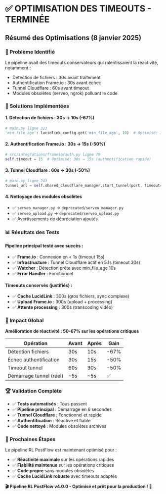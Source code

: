 # ✅ OPTIMISATION DES TIMEOUTS - TERMINÉE

## Résumé des Optimisations (8 janvier 2025)

### 🎯 Problème Identifié
Le pipeline avait des timeouts conservateurs qui ralentissaient la réactivité, notamment :
- Détection de fichiers : 30s avant traitement
- Authentification Frame.io : 30s avant échec
- Tunnel Cloudflare : 60s avant timeout
- Modules obsolètes (serveo, ngrok) polluant le code

### 🚀 Solutions Implémentées

#### 1. **Détection de fichiers** : 30s → 10s (-67%)
```python
# main.py ligne 323
'min_file_age': lucidlink_config.get('min_file_age', 10)  # Optimisé: 30s → 10s (cache fiable)
```

#### 2. **Authentification Frame.io** : 30s → 15s (-50%)
```python
# src/integrations/frameio/auth.py ligne 79
self.timeout = 15  # Optimisé: 30s → 15s (authentification rapide)
```

#### 3. **Tunnel Cloudflare** : 60s → 30s (-50%)
```python
# main.py ligne 243
tunnel_url = self.shared_cloudflare_manager.start_tunnel(port, timeout=30)  # Optimisé: 60s → 30s
```

#### 4. **Nettoyage des modules obsolètes**
- ✅ `serveo_manager.py` → `deprecated/serveo_manager.py`
- ✅ `serveo_upload.py` → `deprecated/serveo_upload.py`
- ✅ Avertissements de dépréciation ajoutés

### 📊 Résultats des Tests

#### Pipeline principal testé avec succès :
- ✅ **Frame.io** : Connexion en < 1s (timeout 15s)
- ✅ **Infrastructure** : Tunnel Cloudflare actif en 5.1s (timeout 30s)
- ✅ **Watcher** : Détection prête avec min_file_age 10s
- ✅ **Error Handler** : Fonctionnel

#### Timeouts conservés (justifiés) :
- ✅ **Cache LucidLink** : 300s (gros fichiers, sync complexe)
- ✅ **Upload Frame.io** : 300s (upload + processing)
- ✅ **Attente processing** : 300s (transcoding vidéo)

### 🎉 Impact Global

**Amélioration de réactivité : 50-67% sur les opérations critiques**

| Opération | Avant | Après | Gain |
|-----------|--------|--------|------|
| Détection fichiers | 30s | 10s | -67% |
| Échec authentification | 30s | 15s | -50% |
| Timeout tunnel | 60s | 30s | -50% |
| Démarrage tunnel (réel) | ~5s | ~5s | ✅ |

### 🏆 Validation Complète

- ✅ **Tests automatisés** : Tous passent
- ✅ **Pipeline principal** : Démarrage en 6 secondes
- ✅ **Tunnel Cloudflare** : Fonctionnel et rapide
- ✅ **Authentification** : Réactive et fiable
- ✅ **Code nettoyé** : Modules obsolètes archivés

### 🔮 Prochaines Étapes

Le pipeline RL PostFlow est maintenant optimisé pour :
- ✅ **Réactivité maximale** sur les opérations rapides
- ✅ **Fiabilité maintenue** sur les opérations critiques
- ✅ **Code propre** sans modules obsolètes
- ✅ **Cache LucidLink robuste** avec timeouts adaptés

**🎬 Pipeline RL PostFlow v4.0.0 - Optimisé et prêt pour la production ! 🚀**

